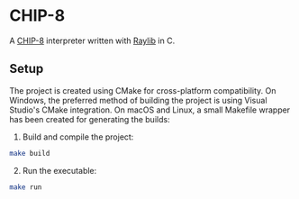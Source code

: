 # CHIP-8

A [CHIP-8](https://en.wikipedia.org/wiki/CHIP-8) interpreter written with [Raylib](https://www.raylib.com/) in C.

## Setup

The project is created using CMake for cross-platform compatibility. On Windows, the preferred method of building the project is using Visual Studio's CMake integration. On macOS and Linux, a small Makefile wrapper has been created for generating the builds:

1. Build and compile the project:

```sh
make build
```

2. Run the executable:

```sh
make run
```
